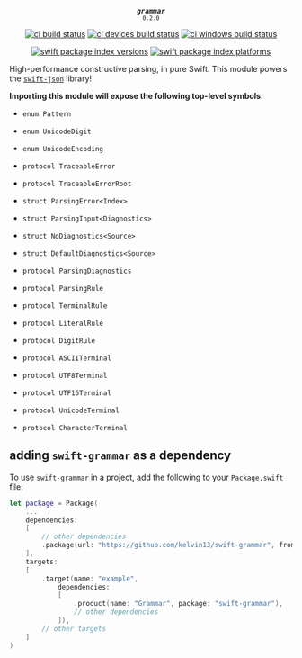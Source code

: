 <div align="center">

<strong><em><code>grammar</code></em></strong><br><small><code>0.2.0</code></small>

[![ci build status](https://github.com/kelvin13/swift-grammar/actions/workflows/build.yml/badge.svg)](https://github.com/kelvin13/swift-grammar/actions/workflows/build.yml)
[![ci devices build status](https://github.com/kelvin13/swift-grammar/actions/workflows/build-devices.yml/badge.svg)](https://github.com/kelvin13/swift-grammar/actions/workflows/build-devices.yml)
[![ci windows build status](https://github.com/kelvin13/swift-grammar/actions/workflows/build-windows.yml/badge.svg)](https://github.com/kelvin13/swift-grammar/actions/workflows/build-windows.yml)

[![swift package index versions](https://img.shields.io/endpoint?url=https%3A%2F%2Fswiftpackageindex.com%2Fapi%2Fpackages%2Fkelvin13%2Fswift-grammar%2Fbadge%3Ftype%3Dswift-versions)](https://swiftpackageindex.com/kelvin13/swift-grammar)
[![swift package index platforms](https://img.shields.io/endpoint?url=https%3A%2F%2Fswiftpackageindex.com%2Fapi%2Fpackages%2Fkelvin13%2Fswift-grammar%2Fbadge%3Ftype%3Dplatforms)](https://swiftpackageindex.com/kelvin13/swift-grammar)

</div>

High-performance constructive parsing, in pure Swift. This module powers the [`swift-json`](https://github.com/kelvin13/swift-json) library!

**Importing this module will expose the following top-level symbols**:

* `enum Pattern`
* `enum UnicodeDigit`
* `enum UnicodeEncoding`

* `protocol TraceableError`
* `protocol TraceableErrorRoot`
* `struct ParsingError<Index>`

* `struct ParsingInput<Diagnostics>`
* `struct NoDiagnostics<Source>`
* `struct DefaultDiagnostics<Source>`
* `protocol ParsingDiagnostics`

* `protocol ParsingRule`
* `protocol TerminalRule`
* `protocol LiteralRule`
* `protocol DigitRule`
* `protocol ASCIITerminal`
* `protocol UTF8Terminal`
* `protocol UTF16Terminal`
* `protocol UnicodeTerminal`
* `protocol CharacterTerminal`

## adding `swift-grammar` as a dependency 

To use `swift-grammar` in a project, add the following to your `Package.swift` file:

```swift
let package = Package(
    ...
    dependencies: 
    [
        // other dependencies
        .package(url: "https://github.com/kelvin13/swift-grammar", from: "0.2.0"),
    ],
    targets: 
    [
        .target(name: "example", 
            dependencies: 
            [
                .product(name: "Grammar", package: "swift-grammar"),
                // other dependencies
            ]),
        // other targets
    ]
)
```
